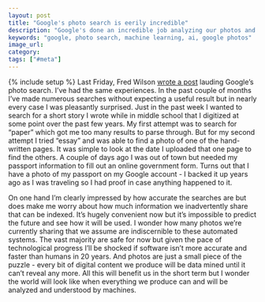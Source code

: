 ```yaml
---
layout: post
title: "Google's photo search is eerily incredible"
description: "Google's done an incredible job analyzing our photos and making them easily searchable. What happens when every bit of digital content we produce is analyzed and data mined?"
keywords: "google, photo search, machine learning, ai, google photos"
image_url:
category:
tags: ["#meta"]
---
```

{% include setup %}
Last Friday, Fred Wilson [wrote a post](http://avc.com/2016/05/feature-friday-photo-search/) lauding Google’s photo search. I’ve had the same experiences. In the past couple of months I’ve made numerous searches without expecting a useful result but in nearly every case I was pleasantly surprised. Just in the past week I wanted to search for a short story I wrote while in middle school that I digitized at some point over the past few years. My first attempt was to search for “paper” which got me too many results to parse through. But for my second attempt I tried “essay” and was able to find a photo of one of the hand-written pages. It was simple to look at the date I uploaded that one page to find the others. A couple of days ago I was out of town but needed my passport information to fill out an online government form. Turns out that I have a photo of my passport on my Google account - I backed it up years ago as I was traveling so I had proof in case anything happened to it.

On one hand I’m clearly impressed by how accurate the searches are but does make me worry about how much information we inadvertently share that can be indexed. It’s hugely convenient now but it’s impossible to predict the future and see how it will be used. I wonder how many photos we’re currently sharing that we assume are indiscernible to these automated systems. The vast majority are safe for now but given the pace of technological progress I’ll be shocked if software isn’t more accurate and faster than humans in 20 years. And photos are just a small piece of the puzzle - every bit of digital content we produce will be data mined until it can’t reveal any more. All this will benefit us in the short term but I wonder the world will look like when everything we produce can and will be analyzed and understood by machines.
